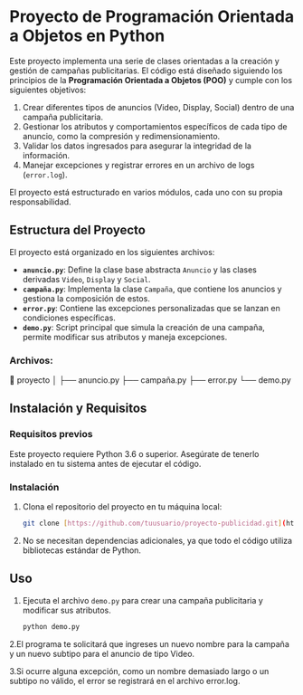 # Proyecto de Programación Orientada a Objetos en Python

Este proyecto implementa una serie de clases orientadas a la creación y gestión de campañas publicitarias. El código está diseñado siguiendo los principios de la **Programación Orientada a Objetos (POO)** y cumple con los siguientes objetivos:

1. Crear diferentes tipos de anuncios (Video, Display, Social) dentro de una campaña publicitaria.
2. Gestionar los atributos y comportamientos específicos de cada tipo de anuncio, como la compresión y redimensionamiento.
3. Validar los datos ingresados para asegurar la integridad de la información.
4. Manejar excepciones y registrar errores en un archivo de logs (`error.log`).

El proyecto está estructurado en varios módulos, cada uno con su propia responsabilidad.

## Estructura del Proyecto

El proyecto está organizado en los siguientes archivos:

- **`anuncio.py`**: Define la clase base abstracta `Anuncio` y las clases derivadas `Video`, `Display` y `Social`.
- **`campaña.py`**: Implementa la clase `Campaña`, que contiene los anuncios y gestiona la composición de estos.
- **`error.py`**: Contiene las excepciones personalizadas que se lanzan en condiciones específicas.
- **`demo.py`**: Script principal que simula la creación de una campaña, permite modificar sus atributos y maneja excepciones.

### Archivos:

📁 proyecto │ ├── anuncio.py ├── campaña.py ├── error.py └── demo.py

## Instalación y Requisitos

### Requisitos previos

Este proyecto requiere Python 3.6 o superior. Asegúrate de tenerlo instalado en tu sistema antes de ejecutar el código.

### Instalación

1. Clona el repositorio del proyecto en tu máquina local:
    ```bash
    git clone [https://github.com/tuusuario/proyecto-publicidad.git](https://github.com/AndresGallardo95/Examen_python_avanzado-M4.git)
    ```


3. No se necesitan dependencias adicionales, ya que todo el código utiliza bibliotecas estándar de Python.


## Uso

1. Ejecuta el archivo `demo.py` para crear una campaña publicitaria y modificar sus atributos.
   
   ```bash
   python demo.py

2.El programa te solicitará que ingreses un nuevo nombre para la campaña y un nuevo subtipo para el anuncio de tipo Video.

3.Si ocurre alguna excepción, como un nombre demasiado largo o un subtipo no válido, el error se registrará en el archivo error.log.
